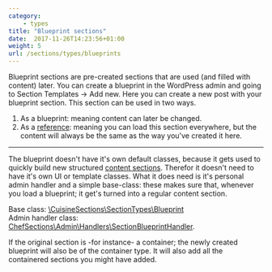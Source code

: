 ```yaml
---
category: 
    - types
title: "Blueprint sections"
date:  2017-11-26T14:23:56+01:00
weight: 5
url: /sections/types/blueprints
---
```


Blueprint sections are pre-created sections that are used (and filled with content) later. You can create a blueprint in the WordPress admin and going to Section Templates -> Add new. Here you can create a new post with your blueprint section. This section can be used in two ways. 

1. As a blueprint: meaning content can later be changed.
2. As a [reference](/sections/types/references): meaning you can load this section everywhere, but the content will always be the same as the way you've created it here.

--- 

The blueprint doesn't have it's own default classes, because it gets used to quickly build new structured [content sections](/sections/types/content). Therefor it doesn't need to have it's own UI or template classes. What it does need is it's personal admin handler and a simple base-class:
these makes sure that, whenever you load a blueprint; it get's turned into a regular content section.

Base class: <ins>\CuisineSections\SectionTypes\Blueprint</ins><br/>
Admin handler class: <ins>ChefSections\Admin\Handlers\SectionBlueprintHandler</ins>.

If the original section is -for instance- a container; the newly created blueprint will also be of the container type. It will also add all the containered sections you might have added.

